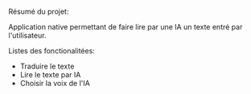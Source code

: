 Résumé du projet: 

Application native permettant de faire lire par une IA un texte entré par l'utilisateur.

Listes des fonctionalitées:

- Traduire le texte
- Lire le texte par IA
- Choisir la voix de l'IA
